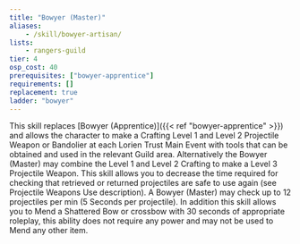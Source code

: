 ```yaml
---
title: "Bowyer (Master)"
aliases:
    - /skill/bowyer-artisan/
lists:
    - rangers-guild
tier: 4
osp_cost: 40
prerequisites: ["bowyer-apprentice"]
requirements: []
replacement: true
ladder: "bowyer"
---
```

This skill replaces [Bowyer (Apprentice)]({{< ref "bowyer-apprentice" >}}) and allows the character to make a Crafting Level 1 and Level 2 Projectile Weapon or Bandolier at each Lorien Trust Main Event with tools that can be obtained and used in the relevant Guild area. Alternatively the Bowyer (Master) may combine the Level 1 and Level 2 Crafting to make a Level 3 Projectile Weapon. This skill allows you to decrease the time required for checking that retrieved or returned projectiles are safe to use again (see Projectile Weapons Use description). A Bowyer (Master) may check up to 12 projectiles per min (5 Seconds per projectile). In addition this skill allows you to Mend a Shattered Bow or crossbow with 30 seconds of appropriate roleplay, this ability does not require any power and may not be used to Mend any other item.